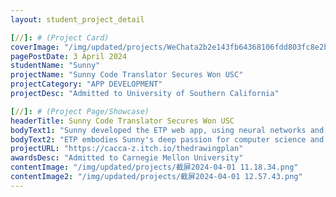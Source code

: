 ```yaml
---
layout: student_project_detail

[//]: # (Project Card)
coverImage: "/img/updated/projects/WeChata2b2e143fb64368106fdd803fc8e2b25.jpg"
pagePostDate: 3 April 2024
studentName: "Sunny"
projectName: "Sunny Code Translator Secures Won USC"
projectCategory: "APP DEVELOPMENT"
projectDesc: "Admitted to University of Southern California"

[//]: # (Project Page/Showcase)
headerTitle: Sunny Code Translator Secures Won USC
bodyText1: "Sunny developed the ETP web app, using neural networks and NLP to translate English into Python, enhancing learning and work efficiency in programming."
bodyText2: "ETP embodies Sunny's deep passion for computer science and NLP. By utilizing PyTorch and Python Tokenizer, she simplifies access to essential programming information, acting as a guiding light for programmers."
projectURL: "https://cacca-z.itch.io/thedrawingplan"
awardsDesc: "Admitted to Carnegie Mellon University"
contentImage: "/img/updated/projects/截屏2024-04-01 11.18.34.png"
contentImage2: "/img/updated/projects/截屏2024-04-01 12.57.43.png"
---
```

